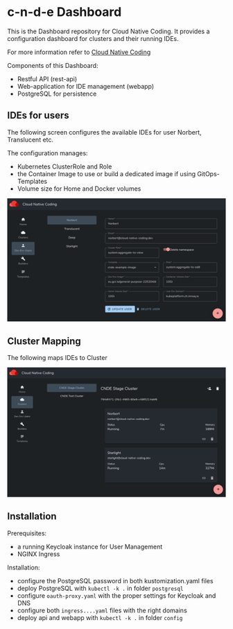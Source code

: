 # c-n-d-e Dashboard

This is the Dashboard repository for Cloud Native Coding. It provides a configuration dashboard for clusters and their running IDEs.

For more information refer to [Cloud Native Coding](https://cloud-native-coding.dev/)

Components of this Dashboard:

- Restful API (rest-api)
- Web-application for IDE management (webapp)
- PostgreSQL for persistence

## IDEs for users

The following screen configures the available IDEs for user Norbert, Translucent etc.

The configuration manages:

- Kubernetes ClusterRole and Role
- the Container Image to use or build a dedicated image if using GitOps-Templates
- Volume size for Home and Docker volumes

![Users](images/dev-env-users.png)

## Cluster Mapping

The following maps IDEs to Cluster

![Clusters](images/clusters.png)

## Installation

Prerequisites:

- a running Keycloak instance for User Management
- NGINX Ingress

Installation:

- configure the PostgreSQL password in both kustomization.yaml files
- deploy PostgreSQL with `kubectl -k .` in folder `postgresql`
- configure `oauth-proxy.yaml` with the proper settings for Keycloak and DNS
- configure both `ingress....yaml` files with the right domains
- deploy api and webapp with `kubectl -k .` in folder `config`
